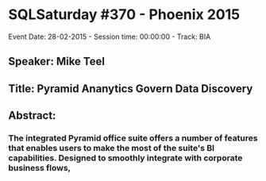 # SQLSaturday #370 - Phoenix 2015
Event Date: 28-02-2015 - Session time: 00:00:00 - Track: BIA
## Speaker: Mike Teel
## Title: Pyramid Ananytics Govern Data Discovery
## Abstract:
### The integrated Pyramid office suite offers a number of features that enables users to make the most of the suite's BI capabilities. Designed to smoothly integrate with corporate business flows, 
